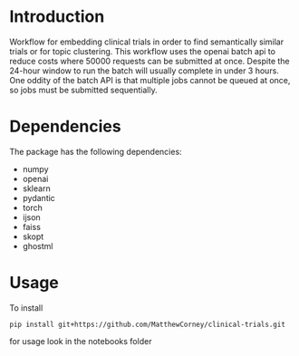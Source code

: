 # Introduction
Workflow for embedding clinical trials in order to find semantically similar trials or for topic clustering. This
workflow uses the openai batch api to reduce costs where 50000 requests can be submitted at once. Despite the 24-hour 
window to run the batch will usually complete in under 3 hours. One oddity of the batch API is that multiple jobs cannot
be queued at once, so jobs must be submitted sequentially.

# Dependencies
The package has the following dependencies:

- numpy
- openai
- sklearn
- pydantic
- torch
- ijson
- faiss
- skopt
- ghostml

# Usage
To install 
```
pip install git+https://github.com/MatthewCorney/clinical-trials.git
```
for usage look in the notebooks folder
